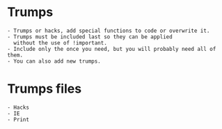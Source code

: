 # Trumps

    - Trumps or hacks, add special functions to code or overwrite it.
    - Trumps must be included last so they can be applied
      without the use of !important.
    - Include only the once you need, but you will probably need all of them.
    - You can also add new trumps.

# Trumps files

    - Hacks
    - IE
    - Print
